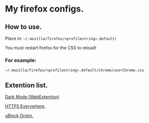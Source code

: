 # My firefox configs.

## How to use.
Place in: `~/.mozilla/firefox/<profilestring>.default/`
  
You must restart firefox for the CSS to reload!

### For example: 
`~/.mozilla/firefox/<profilestring>.default/chrome/userChrome.css`

## Extention list.
[Dark Mode (WebExtention)](https://addons.mozilla.org/en-US/firefox/addon/dark-mode-webextension/)

[HTTPS Everywhere.](https://addons.mozilla.org/en-US/firefox/addon/https-everywhere/)

[uBlock Origin.](https://addons.mozilla.org/en-US/firefox/addon/ublock-origin/)
